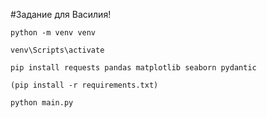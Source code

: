 #Задание для Василия!
```
python -m venv venv
```
```
venv\Scripts\activate
```
```
pip install requests pandas matplotlib seaborn pydantic  
```
```
(pip install -r requirements.txt)
```
```
python main.py
```